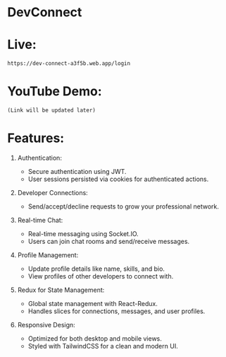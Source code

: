 # DevConnect

# Live:
    https://dev-connect-a3f5b.web.app/login

# YouTube Demo:
    (Link will be updated later)

# Features:

1. Authentication:
    - Secure authentication using JWT.
    - User sessions persisted via cookies for authenticated actions.

2. Developer Connections:
    - Send/accept/decline requests to grow your professional network.

3. Real-time Chat:
    - Real-time messaging using Socket.IO.
    - Users can join chat rooms and send/receive messages.

4. Profile Management:
    - Update profile details like name, skills, and bio.
    - View profiles of other developers to connect with.

5. Redux for State Management:
    - Global state management with React-Redux.
    - Handles slices for connections, messages, and user profiles.

6. Responsive Design:
    - Optimized for both desktop and mobile views.
    - Styled with TailwindCSS for a clean and modern UI.